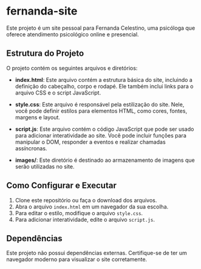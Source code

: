 # fernanda-site

Este projeto é um site pessoal para Fernanda Celestino, uma psicóloga que oferece atendimento psicológico online e presencial.

## Estrutura do Projeto

O projeto contém os seguintes arquivos e diretórios:

- **index.html**: Este arquivo contém a estrutura básica do site, incluindo a definição do cabeçalho, corpo e rodapé. Ele também inclui links para o arquivo CSS e o script JavaScript.
  
- **style.css**: Este arquivo é responsável pela estilização do site. Nele, você pode definir estilos para elementos HTML, como cores, fontes, margens e layout.
  
- **script.js**: Este arquivo contém o código JavaScript que pode ser usado para adicionar interatividade ao site. Você pode incluir funções para manipular o DOM, responder a eventos e realizar chamadas assíncronas.
  
- **images/**: Este diretório é destinado ao armazenamento de imagens que serão utilizadas no site.

## Como Configurar e Executar

1. Clone este repositório ou faça o download dos arquivos.
2. Abra o arquivo `index.html` em um navegador da sua escolha.
3. Para editar o estilo, modifique o arquivo `style.css`.
4. Para adicionar interatividade, edite o arquivo `script.js`.

## Dependências

Este projeto não possui dependências externas. Certifique-se de ter um navegador moderno para visualizar o site corretamente.
